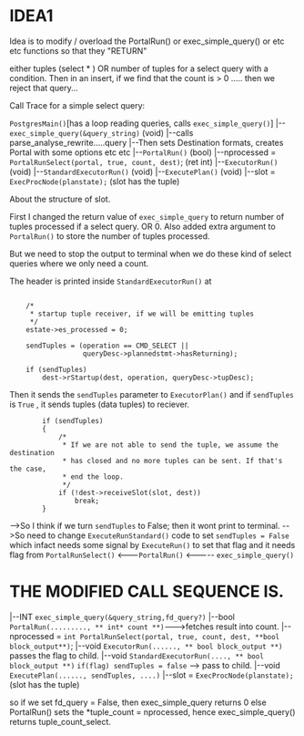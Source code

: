 # IDEA1

Idea is to modify  / overload the PortalRun() or exec_simple_query() or etc etc functions so that they "RETURN" 

either tuples (select * ) 
OR
number of tuples for a select query with a condition. Then in an insert, if we find that the count is > 0 ..... then we reject that query...


Call Trace for a simple select query:

`PostgresMain()`[has a loop reading queries, calls `exec_simple_query()`]
|--`exec_simple_query(&query_string)` (void)
|--calls parse_analyse_rewrite.....query
    |--Then sets Destination formats, creates Portal with some options etc etc
    |--`PortalRun()` (bool)
        |--nprocessed = `PortalRunSelect(portal, true, count, dest)`; (ret int)
                |--`ExecutorRun()` (void)
                    |--`StandardExecutorRun()` (void)
                        |--`ExecutePlan()` (void)
                            |--slot = `ExecProcNode(planstate);`  (slot has the tuple)


About the structure of slot.



First I changed the return value of `exec_simple_query` to return number of tuples processed if a select query. OR 0.
Also added extra argument to `PortalRun()` to store the number of tuples processed.

But we need to stop the output to terminal when we do these kind of select queries where we only need a count.

The header is printed inside `StandardExecutorRun()` at 
```

	/*
	 * startup tuple receiver, if we will be emitting tuples
	 */
	estate->es_processed = 0;

	sendTuples = (operation == CMD_SELECT ||
				  queryDesc->plannedstmt->hasReturning);

	if (sendTuples)
		dest->rStartup(dest, operation, queryDesc->tupDesc);
```
Then it sends the `sendTuples` parameter to `ExecutorPlan()` 
and if `sendTuples` is `True` , it sends tuples (data tuples) to reciever.

```
		if (sendTuples)
		{
			/*
			 * If we are not able to send the tuple, we assume the destination
			 * has closed and no more tuples can be sent. If that's the case,
			 * end the loop.
			 */
			if (!dest->receiveSlot(slot, dest))
				break;
		}
```

-->So I think if we turn `sendTuples` to False; then it wont print to terminal.
-->So need to change `ExecuteRunStandard()` code to set `sendTuples = False` which infact needs some signal by `ExecuteRun()` to set that flag
and it needs flag from `PortalRunSelect()` <---`PortalRun()` <----- `exec_simple_query()`



# THE MODIFIED CALL SEQUENCE IS.

|--INT `exec_simple_query(&query_string,fd_query?)`
    |--bool `PortalRun(........., ** int* count **)`--->fetches result into count.
        |--nprocessed = `int PortalRunSelect(portal, true, count, dest, **bool block_output**)`;
                |--void `ExecutorRun(......, ** bool block_output **)`  passes the flag to child.
                    |--void `StandardExecutorRun(...., ** bool block_output **)` ``if(flag) sendTuples = false`` --> pass to child.
                        |--void `ExecutePlan(......, sendTuples, ....)`
                            |--slot = `ExecProcNode(planstate);`  (slot has the tuple)



so if we set fd_query = False, then exec_simple_query returns 0
else PortalRun() sets the *tuple_count = nprocessed, hence exec_simple_query() returns tuple_count_select.
